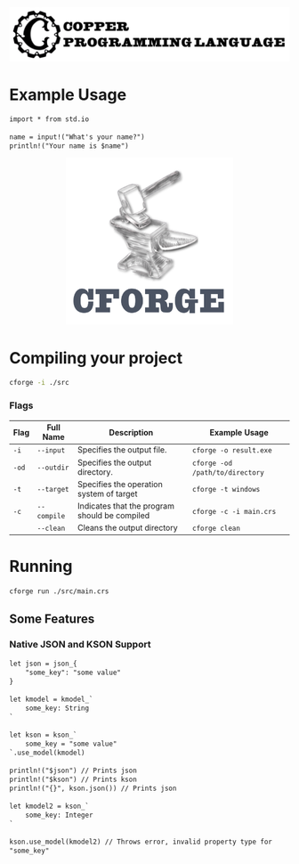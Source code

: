 <img src="./assets/copperlang.png"/>

# Example Usage

```crs
import * from std.io

name = input!("What's your name?")
println!("Your name is $name")
```

<p align="center">
    <img src="./assets/cforge.png" width=300 height=300 />
</p>

# Compiling your project
```sh
cforge -i ./src
```

### Flags
| Flag        | Full Name     | Description                                      | Example Usage                  |
|-------------|---------------|--------------------------------------------------|--------------------------------|
| `-i`        | `--input`     | Specifies the output file.                       | `cforge -o result.exe`         |
| `-od`       | `--outdir`    | Specifies the output directory.                  | `cforge -od /path/to/directory`|
| `-t`        | `--target`    | Specifies the operation system of target         | `cforge -t windows`            |
| `-c`        | `--compile`   | Indicates that the program should be compiled    | `cforge -c -i main.crs`        |
|             | `--clean`     | Cleans the output directory                      | `cforge clean`                 |


# Running
```sh
cforge run ./src/main.crs
```

## Some Features
### Native JSON and KSON Support
```crs
let json = json_{
    "some_key": "some value"
}

let kmodel = kmodel_`
    some_key: String
`

let kson = kson_`
    some_key = "some value"
`.use_model(kmodel)

println!("$json") // Prints json
println!("$kson") // Prints kson
println!("{}", kson.json()) // Prints json

let kmodel2 = kson_`
    some_key: Integer
`

kson.use_model(kmodel2) // Throws error, invalid property type for "some_key"
```